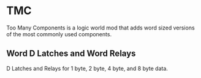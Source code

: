 # TMC

Too Many Components is a logic world mod that adds word sized versions of the most commonly used components.

## Word D Latches and Word Relays

D Latches and Relays for 1 byte, 2 byte, 4 byte, and 8 byte data.
